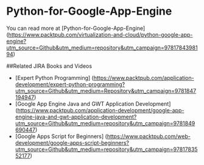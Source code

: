 # Python-for-Google-App-Engine

You can read more at [Python-for-Google-App-Engine]
(https://www.packtpub.com/virtualization-and-cloud/python-google-app-engine?utm_source=Github&utm_medium=repository&utm_campaign=9781784398194)

##Related JIRA Books and Videos

* [Expert Python Programming] (https://www.packtpub.com/application-development/expert-python-programming?utm_source=Github&utm_medium=Repository&utm_campaign=9781847194947)
* [Google App Engine Java and GWT Application Development] (https://www.packtpub.com/application-development/google-app-engine-java-and-gwt-application-development?utm_source=Github&utm_medium=repository&utm_campaign=9781849690447)
* [Google Apps Script for Beginners] (https://www.packtpub.com/web-development/google-apps-script-beginners?utm_source=Github&utm_medium=repository&utm_campaign=9781783552177)
